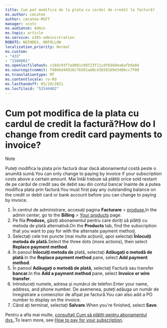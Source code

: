 ```yaml
---
title: Cum pot modifica de la plata cu cardul de credit la factură?
ms.author: cmcatee
author: cmcatee-MSFT
manager: scotv
ms.audience: Admin
ms.topic: article
ms.service: o365-administration
ROBOTS: NOINDEX, NOFOLLOW
localization_priority: Normal
ms.custom:
- "433"
- "1500001"
ms.openlocfilehash: c34dc93f7ad091c08f23f11cdf0dddea6afb9a04
ms.sourcegitcommit: f4866e94918c7b591ad0cd3b58169d340bcc7f00
ms.translationtype: MT
ms.contentlocale: ro-RO
ms.lasthandoff: 05/19/2021
ms.locfileid: "52544482"
---
```

# <a name="how-do-i-change-from-credit-card-payments-to-invoice"></a><span data-ttu-id="c26ad-102">Cum pot modifica de la plata cu cardul de credit la factură?</span><span class="sxs-lookup"><span data-stu-id="c26ad-102">How do I change from credit card payments to invoice?</span></span>

> [!NOTE]
> <span data-ttu-id="c26ad-103">Puteți modifica la plata prin factură doar dacă abonamentul costă peste o anumită sumă.</span><span class="sxs-lookup"><span data-stu-id="c26ad-103">You can only change to paying by invoice if your subscription costs above a certain amount.</span></span> <span data-ttu-id="c26ad-104">Mai întâi trebuie să plătiți orice sold restant de pe cardul de credit sau de debit sau din contul bancar înainte de a putea modifica plata prin factură.</span><span class="sxs-lookup"><span data-stu-id="c26ad-104">You must first pay any outstanding balance on the credit or debit card or bank account before you can change to paying by invoice.</span></span>

1. <span data-ttu-id="c26ad-105">În centrul de administrare, accesați pagina **Facturare**  >  [produse.](https://go.microsoft.com/fwlink/p/?linkid=842054)</span><span class="sxs-lookup"><span data-stu-id="c26ad-105">In the admin center, go to the **Billing** > [Your products](https://go.microsoft.com/fwlink/p/?linkid=842054) page.</span></span>
2. <span data-ttu-id="c26ad-106">Pe fila **Produse,** găsiți abonamentul pentru care doriți să plătiți cu metoda de plată alternativă.</span><span class="sxs-lookup"><span data-stu-id="c26ad-106">On the **Products** tab, find the subscription that you want to pay for with the alternate payment method.</span></span>
3. <span data-ttu-id="c26ad-107">Selectați cele trei puncte (mai multe acțiuni), apoi selectați **Înlocuiți metoda de plată.**</span><span class="sxs-lookup"><span data-stu-id="c26ad-107">Select the three dots (more actions), then select **Replace payment method**.</span></span>
4. <span data-ttu-id="c26ad-108">În panoul **Înlocuiți metoda de** plată, selectați **Adăugați o metodă de plată**.</span><span class="sxs-lookup"><span data-stu-id="c26ad-108">In the **Replace payment method** pane, select **Add payment method**.</span></span>
5. <span data-ttu-id="c26ad-109">În panoul **Adăugați o metodă de plată,** selectați Factură sau transfer **bancar.**</span><span class="sxs-lookup"><span data-stu-id="c26ad-109">In the **Add a payment method** pane, select **Invoice or wire transfer**.</span></span>
6. <span data-ttu-id="c26ad-110">Introduceți numele, adresa și numărul de telefon.</span><span class="sxs-lookup"><span data-stu-id="c26ad-110">Enter your name, address, and phone number.</span></span> <span data-ttu-id="c26ad-111">De asemenea, puteți adăuga un număr de înregistrare a comenzilor de afișat pe factură.</span><span class="sxs-lookup"><span data-stu-id="c26ad-111">You can also add a PO number to display on the invoice.</span></span>
7. <span data-ttu-id="c26ad-112">Când ați terminat, selectați **Salvare**.</span><span class="sxs-lookup"><span data-stu-id="c26ad-112">When you're finished, select **Save**.</span></span>

<span data-ttu-id="c26ad-113">Pentru a afla mai multe, [consultați Cum să plătiți pentru abonamentul dvs.](/microsoft-365/commerce/billing-and-payments/pay-for-your-subscription).</span><span class="sxs-lookup"><span data-stu-id="c26ad-113">To learn more, see [How to pay for your subscription](/microsoft-365/commerce/billing-and-payments/pay-for-your-subscription).</span></span>